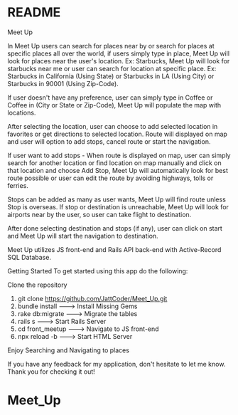 # README

Meet Up

In Meet Up users can search for places near by or search for places at specific places all over the world, if users simply type in place, Meet Up will look for places near the user's location. Ex: Starbucks, Meet Up will look for starbucks near me or user can search for location at specific place. Ex: Starbucks in California (Using State) or Starbucks in LA (Using City) or Starbucks in 90001 (Using Zip-Code).

If user doesn't have any preference, user can simply type in Coffee or Coffee in (City or State or Zip-Code), Meet Up will populate the map with locations.

After selecting the location, user can choose to add selected location in favorites or get directions to selected location. Route will displayed on map and user will option to add stops, cancel route or start the navigation. 

If user want to add stops - When route is displayed on map, user can simply search for another location or find location on map manually and click on that location and choose Add Stop, Meet Up will automatically look for best route possible or user can edit the route by avoiding highways, tolls or ferries.

Stops can be added as many as user wants, Meet Up will find route unless Stop is overseas. If stop or destination is unreachable, Meet Up will look for airports near by the user, so user can take flight to destination.

After done selecting destination and stops (if any), user can click on start and Meet Up will start the navigation to destination.

Meet Up utilizes JS front-end and Rails API back-end with Active-Record SQL Database.

Getting Started
To get started using this app do the following:

Clone the repository

1. git clone https://github.com/JattCoder/Meet_Up.git
2. bundle install   --->  Install Missing Gems
3. rake db:migrate   ---> Migrate the tables
4. rails s   ---> Start Rails Server
5. cd front_meetup   ---> Navigate to JS front-end
6. npx reload -b   ---> Start HTML Server

Enjoy Searching and Navigating to places

If you have any feedback for my application, don't hesitate to let me know. Thank you for checking it out!
# Meet_Up
